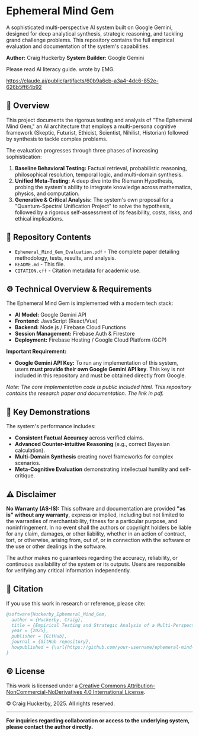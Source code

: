 

# Ephemeral Mind Gem

A sophisticated multi-perspective AI system built on Google Gemini, designed for deep analytical synthesis, strategic reasoning, and tackling grand challenge problems. This repository contains the full empirical evaluation and documentation of the system's capabilities.

**Author:** Craig Huckerby
**System Builder:** Google Gemini

Please read AI literacy guide. wrote by EMG.



https://claude.ai/public/artifacts/60b9a6cb-a3a4-4dc6-852e-626b5ff64b92

## 📖 Overview

This project documents the rigorous testing and analysis of "The Ephemeral Mind Gem," an AI architecture that employs a multi-persona cognitive framework (Skeptic, Futurist, Ethicist, Scientist, Nihilist, Historian) followed by synthesis to tackle complex problems.

The evaluation progresses through three phases of increasing sophistication:
1.  **Baseline Behavioral Testing:** Factual retrieval, probabilistic reasoning, philosophical resolution, temporal logic, and multi-domain synthesis.
2.  **Unified Meta-Testing:** A deep dive into the Riemann Hypothesis, probing the system's ability to integrate knowledge across mathematics, physics, and computation.
3.  **Generative & Critical Analysis:** The system's own proposal for a "Quantum-Spectral Unification Project" to solve the hypothesis, followed by a rigorous self-assessment of its feasibility, costs, risks, and ethical implications.

## 📁 Repository Contents

-   `Ephemeral_Mind_Gem_Evaluation.pdf` - The complete paper detailing methodology, tests, results, and analysis.
-   `README.md` - This file.
-   `CITATION.cff` - Citation metadata for academic use.

## ⚙️ Technical Overview & Requirements

The Ephemeral Mind Gem is implemented with a modern tech stack:
-   **AI Model:** Google Gemini API
-   **Frontend:** JavaScript (React/Vue)
-   **Backend:** Node.js / Firebase Cloud Functions
-   **Session Management:** Firebase Auth & Firestore
-   **Deployment:** Firebase Hosting / Google Cloud Platform (GCP)

**Important Requirement:**
-   **Google Gemini API Key:** To run any implementation of this system, users **must provide their own Google Gemini API key**. This key is not included in this repository and must be obtained directly from Google.

*Note: The core implementation code is public included html. This repository contains the research paper and documentation. The link in pdf.*

## 🔬 Key Demonstrations

The system's performance includes:
-   **Consistent Factual Accuracy** across verified claims.
-   **Advanced Counter-intuitive Reasoning** (e.g., correct Bayesian calculation).
-   **Multi-Domain Synthesis** creating novel frameworks for complex scenarios.
-   **Meta-Cognitive Evaluation** demonstrating intellectual humility and self-critique.

## ⚠️ Disclaimer

**No Warranty (AS-IS):** This software and documentation are provided **"as is" without any warranty**, express or implied, including but not limited to the warranties of merchantability, fitness for a particular purpose, and noninfringement. In no event shall the authors or copyright holders be liable for any claim, damages, or other liability, whether in an action of contract, tort, or otherwise, arising from, out of, or in connection with the software or the use or other dealings in the software.

The author makes no guarantees regarding the accuracy, reliability, or continuous availability of the system or its outputs. Users are responsible for verifying any critical information independently.

## 📜 Citation

If you use this work in research or reference, please cite:

```bibtex
@software{Huckerby_Ephemeral_Mind_Gem,
  author = {Huckerby, Craig},
  title = {Empirical Testing and Strategic Analysis of a Multi-Perspective AI System},
  year = {2025},
  publisher = {GitHub},
  journal = {GitHub repository},
  howpublished = {\url{https://github.com/your-username/ephemeral-mind-gem}}
}
```

## ©️ License

This work is licensed under a [Creative Commons Attribution-NonCommercial-NoDerivatives 4.0 International License](http://creativecommons.org/licenses/by-nc-nd/4.0/).

© Craig Huckerby, 2025. All rights reserved.

---

**For inquiries regarding collaboration or access to the underlying system, please contact the author directly.**

